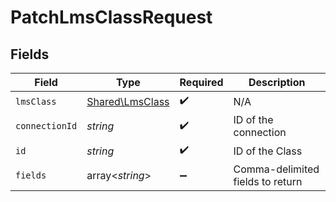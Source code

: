 # PatchLmsClassRequest


## Fields

| Field                                              | Type                                               | Required                                           | Description                                        |
| -------------------------------------------------- | -------------------------------------------------- | -------------------------------------------------- | -------------------------------------------------- |
| `lmsClass`                                         | [Shared\LmsClass](../../Models/Shared/LmsClass.md) | :heavy_check_mark:                                 | N/A                                                |
| `connectionId`                                     | *string*                                           | :heavy_check_mark:                                 | ID of the connection                               |
| `id`                                               | *string*                                           | :heavy_check_mark:                                 | ID of the Class                                    |
| `fields`                                           | array<*string*>                                    | :heavy_minus_sign:                                 | Comma-delimited fields to return                   |